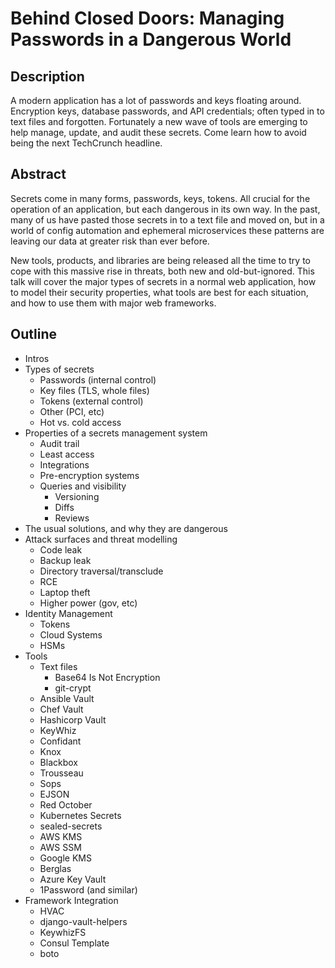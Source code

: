 # Behind Closed Doors: Managing Passwords in a Dangerous World

## Description

A modern application has a lot of passwords and keys floating around. Encryption keys, database passwords, and API credentials; often typed in to text files and forgotten. Fortunately a new wave of tools are emerging to help manage, update, and audit these secrets. Come learn how to avoid being the next TechCrunch headline.

## Abstract

Secrets come in many forms, passwords, keys, tokens. All crucial for the operation of an application, but each dangerous in its own way. In the past, many of us have pasted those secrets in to a text file and moved on, but in a world of config automation and ephemeral microservices these patterns are leaving our data at greater risk than ever before.

New tools, products, and libraries are being released all the time to try to cope with this massive rise in threats, both new and old-but-ignored. This talk will cover the major types of secrets in a normal web application, how to model their security properties, what tools are best for each situation, and how to use them with major web frameworks.

## Outline

* Intros
* Types of secrets
  * Passwords (internal control)
  * Key files (TLS, whole files)
  * Tokens (external control)
  * Other (PCI, etc)
  * Hot vs. cold access
* Properties of a secrets management system
  * Audit trail
  * Least access
  * Integrations
  * Pre-encryption systems
  * Queries and visibility
    * Versioning
    * Diffs
    * Reviews
* The usual solutions, and why they are dangerous
* Attack surfaces and threat modelling
  * Code leak
  * Backup leak
  * Directory traversal/transclude
  * RCE
  * Laptop theft
  * Higher power (gov, etc)
* Identity Management
  * Tokens
  * Cloud Systems
  * HSMs
* Tools
  * Text files
    * Base64 Is Not Encryption
    * git-crypt
  * Ansible Vault
  * Chef Vault
  * Hashicorp Vault
  * KeyWhiz
  * Confidant
  * Knox
  * Blackbox
  * Trousseau
  * Sops
  * EJSON
  * Red October
  * Kubernetes Secrets
  * sealed-secrets
  * AWS KMS
  * AWS SSM
  * Google KMS
  * Berglas
  * Azure Key Vault
  * 1Password (and similar)
* Framework Integration
  * HVAC
  * django-vault-helpers
  * KeywhizFS
  * Consul Template
  * boto

